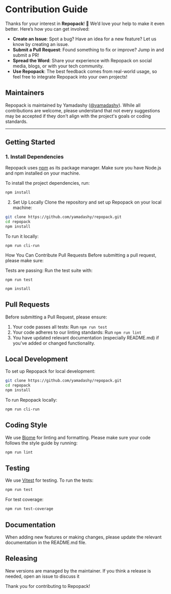 # Contribution Guide

Thanks for your interest in **Repopack**! 🚀 We’d love your help to make it even better. Here’s how you can get involved:


- **Create an Issue**: Spot a bug? Have an idea for a new feature? Let us know by creating an issue.
- **Submit a Pull Request**: Found something to fix or improve? Jump in and submit a PR!
- **Spread the Word**: Share your experience with Repopack on social media, blogs, or with your tech community.
- **Use Repopack**: The best feedback comes from real-world usage, so feel free to integrate Repopack into your own projects!

## Maintainers

Repopack is maintained by Yamadashy ([@yamadashy](https://github.com/yamadashy)). While all contributions are welcome, please understand that not every suggestions may be accepted if they don't align with the project's goals or coding standards.

---

## Getting Started

### 1. Install Dependencies

Repopack uses [npm](https://www.npmjs.com/) as its package manager. Make sure you have Node.js and npm installed on your machine.

To install the project dependencies, run:

```bash
npm install
```

2. Set Up Locally
Clone the repository and set up Repopack on your local machine:
```bash
git clone https://github.com/yamadashy/repopack.git
cd repopack
npm install
```

To run it locally:
```
npm run cli-run
```
How You Can Contribute
Pull Requests
Before submitting a pull request, please make sure:

Tests are passing:
Run the test suite with:
```
npm run test
```


```bash
npm install
```

## Pull Requests

Before submitting a Pull Request, please ensure:

1. Your code passes all tests: Run `npm run test`
2. Your code adheres to our linting standards: Run `npm run lint`
3. You have updated relevant documentation (especially README.md) if you've added or changed functionality.

## Local Development

To set up Repopack for local development:

```bash
git clone https://github.com/yamadashy/repopack.git
cd repopack
npm install
```

To run Repopack locally:

```bash
npm run cli-run
```

## Coding Style

We use [Biome](https://biomejs.dev/) for linting and formatting. Please make sure your code follows the style guide by running:

```bash
npm run lint
```

## Testing

We use [Vitest](https://vitest.dev/) for testing. To run the tests:

```bash
npm run test
```

For test coverage:

```bash
npm run test-coverage
```

## Documentation

When adding new features or making changes, please update the relevant documentation in the README.md file.

## Releasing

New versions are managed by the maintainer. If you think a release is needed, open an issue to discuss it

Thank you for contributing to Repopack!
